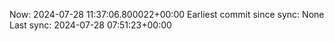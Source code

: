 Now: 2024-07-28 11:37:06.800022+00:00 Earliest commit since sync: None Last sync: 2024-07-28 07:51:23+00:00
